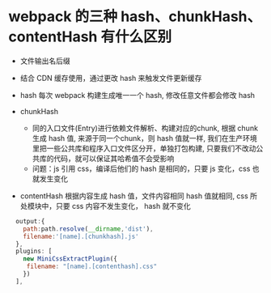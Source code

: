 # webpack 的三种 hash、chunkHash、contentHash 有什么区别

- 文件输出名后缀
- 结合 CDN 缓存使用，通过更改 hash 来触发文件更新缓存

- hash 每次 webpack 构建生成唯一一个 hash, 修改任意文件都会修改 hash

- chunkHash 
  - 同的入口文件(Entry)进行依赖文件解析、构建对应的chunk, 根据 chunk 生成 hash 值, 来源于同一个chunk，则 hash 值就一样, 我们在生产环境里把一些公共库和程序入口文件区分开，单独打包构建, 只要我们不改动公共库的代码，就可以保证其哈希值不会受影响
  - 问题：js 引用 css，编译后他们的 hash 是相同的，只要 js 变化，css 也就发生变化

- contentHash 根据内容生成 hash 值，文件内容相同 hash 值就相同, css 所处模块中，只要 css 内容不发生变化， hash 就不变化

```js
  output:{
    path:path.resolve(__dirname,'dist'),
    filename:'[name].[chunkhash].js'
  },
  plugins: [
    new MiniCssExtractPlugin({
     filename: "[name].[contenthash].css"
    })
  ],
```